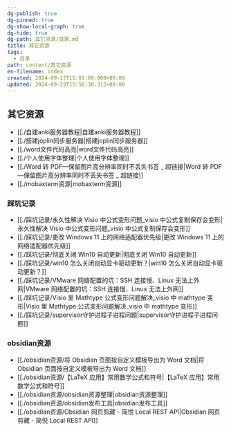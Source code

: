 ```yaml
---
dg-publish: true
dg-pinned: true
dg-show-local-graph: true
dg-hide: true
dg-path: 其它资源/目录.md
title: 其它资源
tags:
  - 目录
path: content/其它资源
en-filename: index
created: 2024-09-17T15:01:09.000+08:00
updated: 2024-09-23T15:56:30.312+08:00
---
```

## 其它资源
- [[./自建anki服务器教程|自建anki服务器教程]]
- [[./搭建joplin同步服务器|搭建joplin同步服务器]]
- [[./word文件代码高亮|word文件代码高亮]]
- [[./个人使用字体整理|个人使用字体整理]]
- [[./Word 转 PDF—保留图片高分辨率同时不丢失书签 _ 超链接|Word 转 PDF—保留图片高分辨率同时不丢失书签 _ 超链接]]
- [[./mobaxterm资源|mobaxterm资源]]

### 踩坑记录
- [[./踩坑记录/永久性解决 Visio 中公式变形问题_visio 中公式复制保存会变形|永久性解决 Visio 中公式变形问题_visio 中公式复制保存会变形]]
- [[./踩坑记录/更改 Windows 11 上的网络适配器优先级|更改 Windows 11 上的网络适配器优先级]]
- [[./踩坑记录/彻底关闭 Win10 自动更新|彻底关闭 Win10 自动更新]]
- [[./踩坑记录/win10 怎么关闭自动显卡驱动更新？|win10 怎么关闭自动显卡驱动更新？]]
- [[./踩坑记录/VMware 网络配置的坑：SSH 连接慢、Linux 无法上外网|VMware 网络配置的坑：SSH 连接慢、Linux 无法上外网]]
- [[./踩坑记录/Visio 里 Mathtype 公式变形问题解决_visio 中 mathtype 变形|Visio 里 Mathtype 公式变形问题解决_visio 中 mathtype 变形]]
- [[./踩坑记录/supervisor守护进程子进程问题|supervisor守护进程子进程问题]]

### obsidian资源
- [[./obsidian资源/将 Obsidian 页面按自定义模板导出为 Word 文档|将 Obsidian 页面按自定义模板导出为 Word 文档]]
- [[./obsidian资源/【LaTeX 应用】常用数学公式和符号|【LaTeX 应用】常用数学公式和符号]]
- [[./obsidian资源/obsidian资源整理|obsidian资源整理]]
- [[./obsidian资源/obsidian发布工具|obsidian发布工具]]
- [[./obsidian资源/Obsidian 网页剪藏 - 简悦   Local REST API|Obsidian 网页剪藏 - 简悦   Local REST API]]

